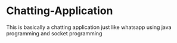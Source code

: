 # Chatting-Application
This is basically a chatting application just like whatsapp using java programming and socket programming
